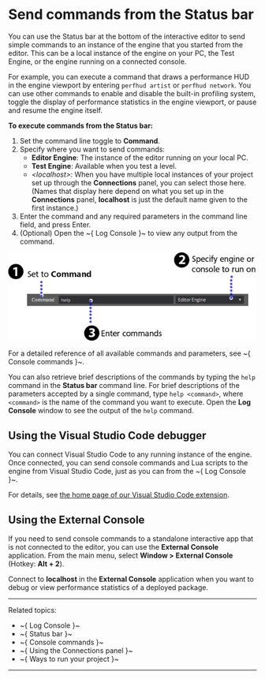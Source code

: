 # Send commands from the Status bar

You can use the Status bar at the bottom of the interactive editor to send simple commands to an instance of the engine that you started from the editor. This can be a local instance of the engine on your PC, the Test Engine, or the engine running on a connected console.

For example, you can execute a command that draws a performance HUD in the engine viewport by entering `perfhud artist` or `perfhud network`. You can use other commands to enable and disable the built-in profiling system, toggle the display of performance statistics in the engine viewport, or pause and resume the engine itself.

**To execute commands from the Status bar:**

1. Set the command line toggle to **Command**.
2. Specify where you want to send commands:
     - **Editor Engine**: The instance of the editor running on your local PC.
     - **Test Engine**: Available when you test a level.
     - *\<localhost\>*: When you have multiple local instances of your project set up through the **Connections** panel, you can select those here. (Names that display here depend on what you set up in the **Connections** panel, **localhost** is just the default name given to the first instance.)
3. Enter the command and any required parameters in the command line field, and press Enter.
4. (Optional) Open the ~{ Log Console }~ to view any output from the command.

![](../images/comp_console_commands.png)

For a detailed reference of all available commands and parameters, see ~{ Console commands }~.

You can also retrieve brief descriptions of the commands by typing the `help` command in the **Status bar** command line. For brief descriptions of the parameters accepted by a single command, type `help <command>`, where `<command>` is the name of the command you want to execute. Open the **Log Console** window to see the output of the `help` command.

## Using the Visual Studio Code debugger

You can connect Visual Studio Code to any running instance of the engine. Once connected, you can send console commands and Lua scripts to the engine from Visual Studio Code, just as you can from the ~{ Log Console }~.

For details, see [the home page of our Visual Studio Code extension](https://marketplace.visualstudio.com/items?itemName=jschmidt42.stingray-debug).

## Using the External Console

If you need to send console commands to a standalone interactive app that is not connected to the editor, you can use the **External Console** application. From the main menu, select **Window > External Console** (Hotkey: **Alt + 2**).

Connect to **localhost** in the **External Console** application when you want to debug or view performance statistics of a deployed package.

---
Related topics:
-	~{ Log Console }~
-	~{ Status bar }~
-	~{ Console commands }~
-	~{ Using the Connections panel }~
-	~{ Ways to run your project }~
---
